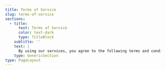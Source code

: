 ```yaml
---
title: Terms of Service
slug: terms-of-service
sections:
  - title:
      text: Terms of Service
      color: text-dark
      type: TitleBlock
    subtitle: ''
    text: |
      By using our services, you agree to the following terms and conditions:
    type: GenericSection
type: PageLayout
---
```


